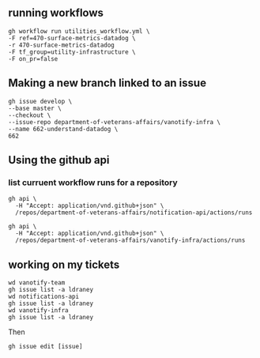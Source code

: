 ## running workflows
```
gh workflow run utilities_workflow.yml \
-F ref=470-surface-metrics-datadog \
-r 470-surface-metrics-datadog
-F tf_group=utility-infrastructure \
-F on_pr=false 
```
## Making a new branch linked to an issue
```
gh issue develop \
--base master \
--checkout \
--issue-repo department-of-veterans-affairs/vanotify-infra \
--name 662-understand-datadog \
662
```

## Using the github api
### list curruent workflow runs for a repository
```
gh api \
  -H "Accept: application/vnd.github+json" \
  /repos/department-of-veterans-affairs/notification-api/actions/runs
```
```
gh api \
  -H "Accept: application/vnd.github+json" \
  /repos/department-of-veterans-affairs/vanotify-infra/actions/runs
```

## working on my tickets
```
wd vanotify-team
gh issue list -a ldraney
wd notifications-api
gh issue list -a ldraney
wd vanotify-infra
gh issue list -a ldraney
```
Then
```
gh issue edit [issue]
```
